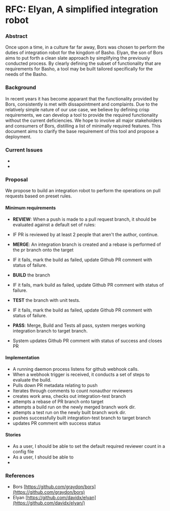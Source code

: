 # RFC: Elyan, A simplified integration robot

### Abstract

Once upon a time, in a culture far far away, Bors was chosen to perform the duties of integration robot for the kingdom of Basho.
Elyan, the son of Bors aims to put forth a clean slate approach by simplifying the previously conducted process.
By clearly defining the subset of functionality that are requirements for Basho, a tool may be built tailored specifically for the needs of the Basho.

### Background

In recent years it has become apparant that the functionality provided by Bors, consistently is met with dissapointment and complaints.
Due to the relatively simple nature of our use case, we believe by defining crisp requirements, we can develop a tool to provide the required functionality without the current deficiencies.
We hope to involve all major stakeholders and consumers of Bors, distilling a list of minimally required features. 
This document aims to clarify the base requirement of this tool and propose a deployment.

### Current Issues

- 
- 

### Proposal

We propose to build an integration robot to perform the operations on pull requests based on preset rules.


#### Minimum requirements

- **REVIEW**: When a push is made to a pull request branch, it should be evaluated against a default set of rules:
-  IF PR is reviewed by at least 2 people that aren't the author, continue.
- **MERGE**: An integration branch is created and a rebase is performed of the pr branch onto the target
- IF it fails, mark the build as failed, update Github PR comment with status of failure.
- **BUILD** the branch
- IF it fails, mark build as failed, update Github PR comment with status of failure.
- **TEST** the branch with unit tests.
- IF it fails, mark the build as failed, update Github PR comment with status of failure.

- **PASS**: Merge, Build and Tests all pass, system merges working integration branch to target branch. 
- System updates Github PR comment with status of success and closes PR

#### Implementation 

- A running daemon process listens for github webhook calls.
- When a webhook trigger is received, it conducts a set of steps to evaluate the build.
- Pulls down PR metadata relating to push
- Iterates through comments to count nonauthor reviewers
- creates work area, checks out integration-test branch
- attempts a rebase of PR branch onto target
- attempts a build run on the newly merged branch work dir.
- attempts a test run on the newly built branch work dir.
- pushes successfully built integration-test branch to target branch
- updates PR comment with success status

#### Stories
- As a user, I should be able to set the default required reviewer count in a config file
- As a user, I should be able to 
- 

### References

- Bors [https://github.com/graydon/bors](https://github.com/graydon/bors)
- Elyan [https://github.com/davidx/elyan](https://github.com/davidx/elyan/)
